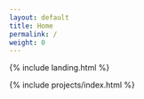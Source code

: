 ```yaml
---
layout: default
title: Home
permalink: /
weight: 0
---
```


{% include landing.html %}

{% include projects/index.html %}